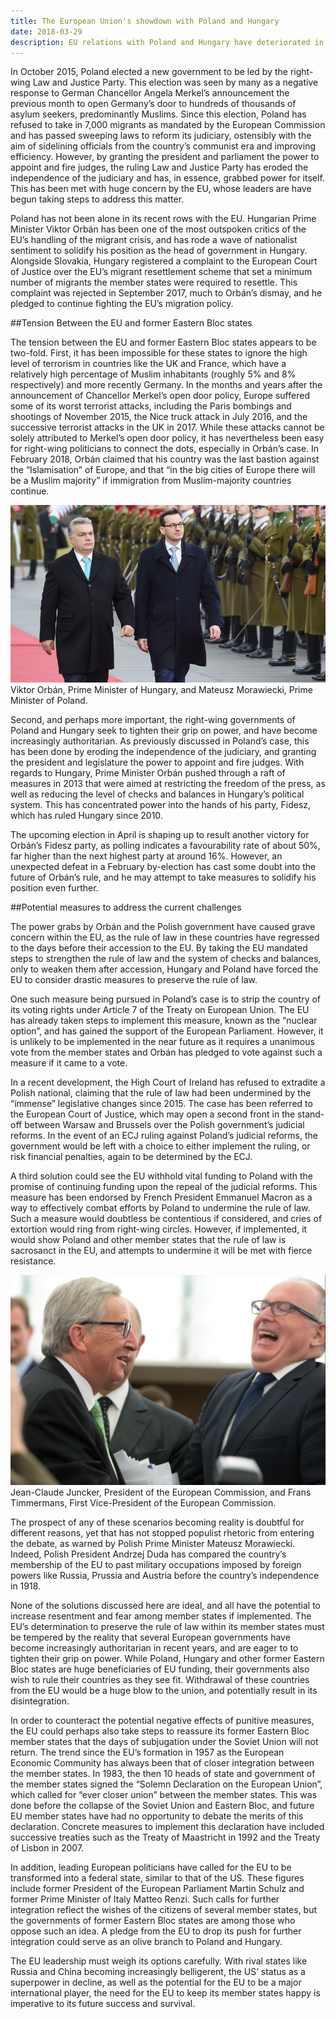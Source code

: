 ```yaml
---
title: The European Union's showdown with Poland and Hungary
date: 2018-03-29
description: EU relations with Poland and Hungary have deteriorated in recent years. Here, we examine how this has come to be, and what solutions can be considered.
---
```

In October 2015, Poland elected a new government to be led by the right-wing Law and Justice Party. This election was seen by many as a negative response to German Chancellor Angela Merkel’s announcement the previous month to open Germany’s door to hundreds of thousands of asylum seekers, predominantly Muslims. Since this election, Poland has refused to take in 7,000 migrants as mandated by the European Commission and has passed sweeping laws to reform its judiciary, ostensibly with the aim of sidelining officials from the country’s communist era and improving efficiency. However, by granting the president and parliament the power to appoint and fire judges, the ruling Law and Justice Party has eroded the independence of the judiciary and has, in essence, grabbed power for itself. This has been met with huge concern by the EU, whose leaders are have begun taking steps to address this matter.

Poland has not been alone in its recent rows with the EU. Hungarian Prime Minister Viktor Orbán has been one of the most outspoken critics of the EU’s handling of the migrant crisis, and  has rode a wave of nationalist sentiment to solidify his position as the head of government in Hungary. Alongside Slovakia, Hungary registered a complaint to the European Court of Justice over the EU’s migrant resettlement scheme that set a minimum number of migrants the member states were required to resettle. This complaint was rejected in September 2017, much to Orbán’s dismay, and he pledged to continue fighting the EU’s migration policy.

##Tension Between the EU and former Eastern Bloc states

The tension between the EU and former Eastern Bloc states appears to be two-fold. First, it has been impossible for these states to ignore the high level of terrorism in countries like the UK and France, which have a relatively high percentage of Muslim inhabitants (roughly 5% and 8% respectively) and more recently Germany. In the months and years after the announcement of Chancellor Merkel’s open door policy, Europe suffered some of its worst terrorist attacks, including the Paris bombings and shootings of November 2015, the Nice truck attack in July 2016, and the successive terrorist attacks in the UK in 2017. While these attacks cannot be solely attributed to Merkel’s open door policy, it has nevertheless been easy for right-wing politicians to connect the dots, especially in Orbán’s case. In February 2018, Orbán claimed that his country was the last bastion against the “Islamisation” of Europe, and that “in the big cities of Europe there will be a Muslim majority” if immigration from Muslim-majority countries continue.

![polandhungary](img/1200/16x9/polandhungary.jpg)
Viktor Orbán, Prime Minister of Hungary, and Mateusz Morawiecki, Prime Minister of Poland.

Second, and perhaps more important, the right-wing governments of Poland and Hungary seek to tighten their grip on power, and have become increasingly authoritarian. As previously discussed in Poland’s case, this has been done by eroding the independence of the judiciary, and granting the president and legislature the power to appoint and fire judges. With regards to Hungary, Prime Minister Orbán pushed through a raft of measures in 2013 that were aimed at restricting the freedom of the press, as well as reducing the level of checks and balances in Hungary’s political system. This has concentrated power into the hands of his party, Fidesz, which has ruled Hungary since 2010.

The upcoming election in April is shaping up to result another victory for Orbán’s Fidesz party, as polling indicates a favourability rate of about 50%, far higher than the next highest party at around 16%. However, an unexpected defeat in a February by-election has cast some doubt into the future of Orbán’s rule, and he may attempt to take measures to solidify his position even further.

##Potential measures to address the current challenges

The power grabs by Orbán and the Polish government have caused grave concern within the EU, as the rule of law in these countries have regressed to the days before their accession to the EU. By taking the EU mandated steps to strengthen the rule of law and the system of checks and balances, only to weaken them after accession, Hungary and Poland have forced the EU to consider drastic measures to preserve the rule of law.

One such measure being pursued in Poland’s case is to strip the country of its voting rights under Article 7 of the Treaty on European Union. The EU has already taken steps to implement this measure, known as the “nuclear option”, and has gained the support of the European Parliament. However, it is unlikely to be implemented in the near future as it requires a unanimous vote from the member states and Orbán has pledged to vote against such a measure if it came to a vote.

In a recent development, the High Court of Ireland has refused to extradite a Polish national, claiming that the rule of law had been undermined by the “immense” legislative changes since 2015. The case has been referred to the European Court of Justice, which may open a second front in the stand-off between Warsaw and Brussels over the Polish government’s judicial reforms. In the event of an ECJ ruling against Poland’s judicial reforms, the government would be left with a choice to either implement the ruling, or risk financial penalties, again to be determined by the ECJ.

A third solution could see the EU withhold vital funding to Poland with the promise of continuing funding upon the repeal of the judicial reforms. This measure has been endorsed by French President Emmanuel Macron as a way to effectively combat efforts by Poland to undermine the rule of law. Such a measure would doubtless be contentious if considered, and cries of extortion would ring from right-wing circles. However, if implemented, it would show Poland and other member states that the rule of law is sacrosanct in the EU, and attempts to undermine it will be met with fierce resistance.

![jandt](img/1200/16x9/jandt.jpeg)
Jean-Claude Juncker, President of the European Commission, and Frans Timmermans, First Vice-President of the European Commission.

The prospect of any of these scenarios becoming reality is doubtful for different reasons, yet that has not stopped populist rhetoric from entering the debate, as warned by Polish Prime Minister Mateusz Morawiecki. Indeed, Polish President Andrzej Duda has compared the country’s membership of the EU to past military occupations imposed by foreign powers like Russia, Prussia and Austria before the country’s independence in 1918.

None of the solutions discussed here are ideal, and all have the potential to increase resentment and fear among member states if implemented. The EU’s determination to preserve the rule of law within its member states must be tempered by the reality that several European governments have become increasingly authoritarian in recent years, and are eager to to tighten their grip on power. While Poland, Hungary and other former Eastern Bloc states are huge beneficiaries of EU funding, their governments also wish to rule their countries as they see fit. Withdrawal of these countries from the EU would be a huge blow to the union, and potentially result in its disintegration.

In order to counteract the potential negative effects of punitive measures, the EU could perhaps also take steps to reassure its former Eastern Bloc member states that the days of subjugation under the Soviet Union will not return. The trend since the EU’s formation in 1957 as the European Economic Community has always been that of closer integration between the member states. In 1983, the then 10 heads of state and government of the member states signed the “Solemn Declaration on the European Union”, which called for “ever closer union” between the member states. This was done before the collapse of the Soviet Union and Eastern Bloc, and future EU member states have had no opportunity to debate the merits of this declaration. Concrete measures to implement this declaration have included successive treaties such as the Treaty of Maastricht in 1992 and the Treaty of Lisbon in 2007.

In addition, leading European politicians have called for the EU to be transformed into a federal state, similar to that of the US. These figures include former President of the European Parliament Martin Schulz and former Prime Minister of Italy Matteo Renzi. Such calls for further integration reflect the wishes of the citizens of several member states, but the governments of former Eastern Bloc states are among those who oppose such an idea. A pledge from the EU to drop its push for further integration could serve as an olive branch to Poland and Hungary.

The EU leadership must weigh its options carefully. With rival states like Russia and China becoming increasingly belligerent, the US’ status as a superpower in decline, as well as the potential for the EU to be a major international player, the need for the EU to keep its member states happy is imperative to its future success and survival.

